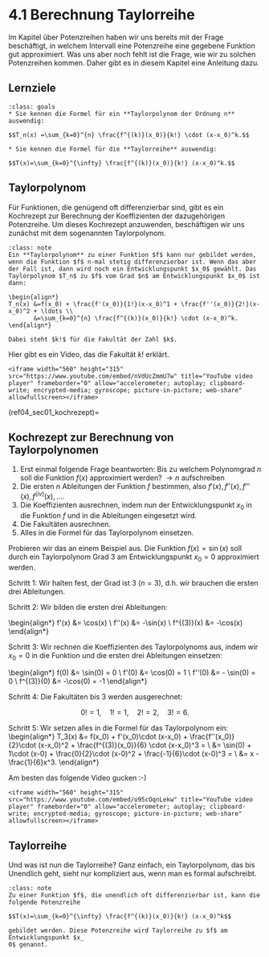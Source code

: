 # 4.1 Berechnung Taylorreihe

Im Kapitel über Potenzreihen haben wir uns bereits mit der Frage beschäftigt, in
welchem Intervall eine Potenzreihe eine gegebene Funktion gut approximiert. Was
uns aber noch fehlt ist die Frage, wie wir zu solchen Potenzreihen kommen. Daher
gibt es in diesem Kapitel eine Anleitung dazu.

## Lernziele

```{admonition} Lernziele
:class: goals
* Sie kennen die Formel für ein **Taylorpolynom der Ordnung n** auswendig:

$$T_n(x) =\sum_{k=0}^{n} \frac{f^{(k)}(x_0)}{k!} \cdot (x-x_0)^k.$$

* Sie kennen die Formel für die **Taylorreihe** auswendig:

$$T(x)=\sum_{k=0}^{\infty} \frac{f^{(k)}(x_0)}{k!} (x-x_0)^k.$$

```

## Taylorpolynom

Für Funktionen, die genügend oft differenzierbar sind, gibt es ein Kochrezept
zur Berechnung der Koeffizienten der dazugehörigen Potenzreihe. Um dieses
Kochrezept anzuwenden, beschäftigen wir uns zunächst mit dem sogenannten
Taylorpolynom.

```{admonition} Was ist ... ein Taylorpolynom?
:class: note
Ein **Taylorpolynom** zu einer Funktion $f$ kann nur gebildet werden, wenn die Funktion $f$ n-mal stetig differenzierbar ist. Wenn das aber der Fall ist, dann wird noch ein Entwicklungspunkt $x_0$ gewählt. Das Taylorpolynom $T_n$ zu $f$ vom Grad $n$ am Entwicklungspunkt $x_0$ ist dann:

\begin{align*}
T_n(x) &=f(x_0) + \frac{f'(x_0)}{1!}(x-x_0)^1 + \frac{f''(x_0)}{2!}(x-x_0)^2 + \ldots \\
       &=\sum_{k=0}^{n} \frac{f^{(k)}(x_0)}{k!} \cdot (x-x_0)^k.
\end{align*}

Dabei steht $k!$ für die Fakultät der Zahl $k$.
```

Hier gibt es ein Video, das die Fakultät $k!$ erklärt.

```{dropdown} Video zu "Fakultät" von Mathematrick
<iframe width="560" height="315" src="https://www.youtube.com/embed/nVdUcZmmU7w" title="YouTube video player" frameborder="0" allow="accelerometer; autoplay; clipboard-write; encrypted-media; gyroscope; picture-in-picture; web-share" allowfullscreen></iframe>
```

(ref04_sec01_kochrezept)=

## Kochrezept zur Berechnung von Taylorpolynomen

1. Erst einmal folgende Frage beantworten: Bis zu welchem Polynomgrad $n$ soll
   die Funktion $f(x)$ approximiert werden? $\rightarrow n$ aufschreiben
2. Die ersten $n$ Ableitungen der Funktion $f$ bestimmen, also $f'(x), f''(x),
   f'''(x), f^{(iv)}(x), \ldots$.
3. Die Koeffizienten ausrechnen, indem nun der Entwicklungspunkt $x_0$ in die
   Funktion $f$ und in die Ableitungen eingesetzt wird.
4. Die Fakultäten ausrechnen.
5. Alles in die Formel für das Taylorpolynom einsetzen.

Probieren wir das an einem Beispiel aus. Die Funktion $f(x)=\sin(x)$ soll durch
ein Taylorpolynom Grad 3 am Entwicklungspunkt $x_0=0$ approximiert werden.

Schritt 1: Wir halten fest, der Grad ist 3 ($n=3$), d.h. wir brauchen die
ersten drei Ableitungen.

Schritt 2: Wir bilden die ersten drei Ableitungen:

\begin{align*}
f'(x)  &= \cos(x) \\
f''(x) &= -\sin(x) \\
f^{(3)}(x) &= -\cos(x) \end{align*}

Schritt 3: Wir rechnen die Koeffizienten des Taylorpolynoms aus, indem wir $x_0
= 0$ in die Funktion und die ersten drei Ableitungen einsetzen:

\begin{align*}
f(0) &= \sin(0) = 0 \\
f'(0) &= \cos(0) = 1 \\
f''(0) &= - \sin(0) = 0 \\
f^{(3)}(0) &= -\cos(0) = -1 \end{align*}

Schritt 4: Die Fakultäten bis 3 werden ausgerechnet:

$$0!=1, \quad 1!=1, \quad 2!=2, \quad 3!=6.$$

Schritt 5: Wir setzen alles in die Formel für das Taylorpolynom ein:
\begin{align*} T_3(x) &= f(x_0) + f'(x_0)\cdot (x-x_0) + \frac{f''(x_0)}{2}\cdot
(x-x_0)^2 + \frac{f^{(3)}(x_0)}{6} \cdot (x-x_0)^3 = \\
    &= \sin(0) + 1\cdot (x-0) + \frac{0}{2}\cdot (x-0)^2 + \frac{-1}{6}\cdot (x-0)^3 = \\
    &= x - \frac{1}{6}x^3.
\end{align*}

Am besten das folgende Video gucken :-)

```{dropdown} Video zu "Taylorpolynom berechnen" von Mathematrick
<iframe width="560" height="315" src="https://www.youtube.com/embed/o95cOqnLekw" title="YouTube video player" frameborder="0" allow="accelerometer; autoplay; clipboard-write; encrypted-media; gyroscope; picture-in-picture; web-share" allowfullscreen></iframe>
```

## Taylorreihe

Und was ist nun die Taylorreihe? Ganz einfach, ein Taylorpolynom, das bis
Unendlich geht, sieht nur kompliziert aus, wenn man es formal aufschreibt.

```{admonition} Was ist ... eine Taylorreihe?
:class: note
Zu einer Funktion $f$, die unendlich oft differenzierbar ist, kann die folgende Potenzreihe

$$T(x)=\sum_{k=0}^{\infty} \frac{f^{(k)}(x_0)}{k!} (x-x_0)^k$$

gebildet werden. Diese Potenzreihe wird Taylorreihe zu $f$ am Entwicklungspunkt $x_
0$ genannt.
```
